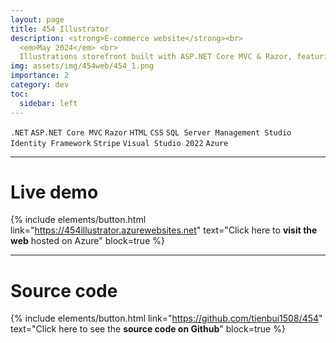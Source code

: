 ```yaml
---
layout: page
title: 454 Illustrator
description: <strong>E-commerce website</strong><br>
  <em>May 2024</em> <br>
  Illustrations storefront built with ASP.NET Core MVC & Razor, featuring SQL Server CRUD operations, Identity Framework authentication and Stripe payments. Uses custom tag helpers and scalable project architecture, all deployed to Azure.
img: assets/img/454web/454_1.png
importance: 2
category: dev
toc:
  sidebar: left
---
```


`.NET`
`ASP.NET Core MVC`
`Razor`
`HTML`
`CSS`
`SQL Server Management Studio`
`Identity Framework`
`Stripe`
`Visual Studio 2022`
`Azure`

---

# Live demo

{% include elements/button.html link="https://454illustrator.azurewebsites.net" text="Click here to **visit the web** hosted on Azure" block=true %}

---

# Source code

{% include elements/button.html link="https://github.com/tienbui1508/454" text="Click here to see the **source code on Github**" block=true %}
